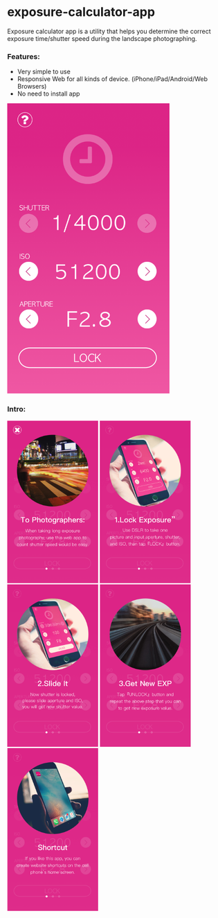 # exposure-calculator-app
Exposure calculator app is a utility that helps you determine the correct exposure time/shutter speed during the landscape photographing.

### Features:
- Very simple to use
- Responsive Web for all kinds of device. (iPhone/iPad/Android/Web Browsers)
- No need to install app

<img src="https://raw.githubusercontent.com/justin3737/exposure-calculator-app/ecf147e4f30060da06fc6d42e0e6a3fd500f796a/src/assets/sketch/main.png" width="375">

### Intro:
<img src="https://raw.githubusercontent.com/justin3737/exposure-calculator-app/91f20e8425fb824632d6a19e2431cec98d91f6f8/src/assets/sketch/intro.png" width="210">
<img src="https://raw.githubusercontent.com/justin3737/exposure-calculator-app/91f20e8425fb824632d6a19e2431cec98d91f6f8/src/assets/sketch/intro%202.png" width="210">
<img src="https://raw.githubusercontent.com/justin3737/exposure-calculator-app/91f20e8425fb824632d6a19e2431cec98d91f6f8/src/assets/sketch/intro%203.png" width="210">
<img src="https://raw.githubusercontent.com/justin3737/exposure-calculator-app/91f20e8425fb824632d6a19e2431cec98d91f6f8/src/assets/sketch/intro%204.png" width="210">
<img src="https://raw.githubusercontent.com/justin3737/exposure-calculator-app/91f20e8425fb824632d6a19e2431cec98d91f6f8/src/assets/sketch/intro%205.png" width="210">
